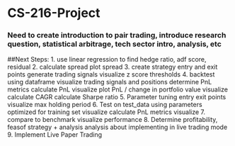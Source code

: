 # CS-216-Project

### Need to create introduction to pair trading, introduce research question, statistical arbitrage, tech sector intro, analysis, etc

##Next Steps:
     1. use linear regression to find hedge ratio, adf score, residual
     2. calculate spread
         plot spread
     3. create strategy 
         entry and exit points
         generate trading signals
         visualize z score thresholds
     4. backtest using dataframe
         visualize trading signals and positions
         determine PnL metrics
         calculate PnL
             visualize
         plot PnL / change in portfolio value
             visualize
         calculate CAGR
         calculate Sharpe ratio
     5. Parameter tuning
         entry exit points
             visualize
         max holding period
     6. Test on test_data using parameters optimized for training set
         visualize
         calculate PnL metrics
             visualize
     7. compare to benchmark
         visualize performance
     8. Determine profitability, feasof strategy + analysis
         analysis about implementing in live trading mode
     9. Implement Live Paper Trading